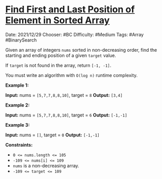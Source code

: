 # [Find First and Last Position of Element in Sorted Array](https://leetcode.com/problems/find-first-and-last-position-of-element-in-sorted-array/)
Date: 2021/12/29
Chooser: #BC 
Difficulty: #Medium 
Tags: #Array #BinarySearch 

Given an array of integers `nums` sorted in non-decreasing order, find the starting and ending position of a given `target` value.

If `target` is not found in the array, return `[-1, -1]`.

You must write an algorithm with `O(log n)` runtime complexity.

**Example 1:**

**Input:** nums = `[5,7,7,8,8,10]`, target = `8`
**Output:** `[3,4]`

**Example 2:**

**Input:** nums = `[5,7,7,8,8,10]`, target = `6`
**Output:** `[-1,-1]`

**Example 3:**

**Input:** nums = `[]`, target = `0`
**Output:** `[-1,-1]`

**Constraints:**

-   `0 <= nums.length <= 105`
-   `-109 <= nums[i] <= 109`
-   `nums` is a non-decreasing array.
-   `-109 <= target <= 109`
